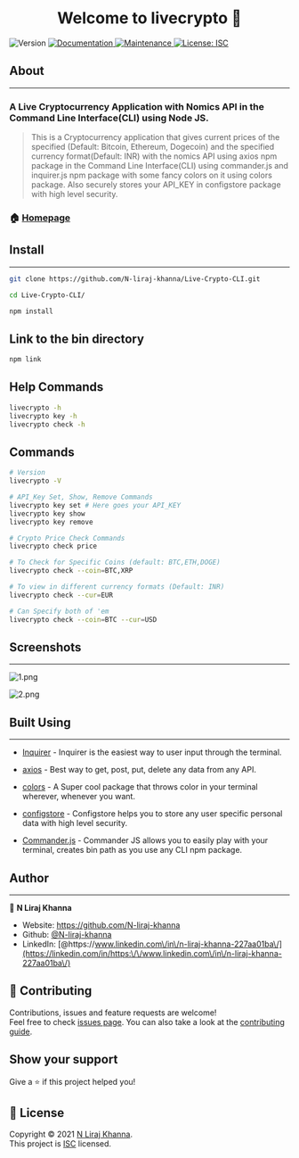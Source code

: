 <h1 align="center">Welcome to livecrypto 👋</h1>
<p>
  <img alt="Version" src="https://img.shields.io/badge/version-1.0.0-blue.svg?cacheSeconds=2592000" />
  <a href="https://github.com/N-liraj-khanna/Live-Crypto-CLI#readme" target="_blank">
    <img alt="Documentation" src="https://img.shields.io/badge/documentation-yes-brightgreen.svg" />
  </a>
  <a href="https://github.com/N-liraj-khanna/Live-Crypto-CLI/graphs/commit-activity" target="_blank">
    <img alt="Maintenance" src="https://img.shields.io/badge/Maintained%3F-yes-green.svg" />
  </a>
  <a href="https://github.com/N-liraj-khanna/Live-Crypto-CLI/blob/master/LICENSE" target="_blank">
    <img alt="License: ISC" src="https://img.shields.io/github/license/N-liraj-khanna/livecrypto" />
  </a>
</p>

## About
___

### A Live Cryptocurrency Application with Nomics API in the Command Line Interface(CLI) using Node JS.

> This is a Cryptocurrency application that gives current prices of the specified (Default: Bitcoin, Ethereum, Dogecoin) and the specified currency format(Default: INR) with the nomics API using axios npm package in the Command Line Interface(CLI) using commander.js and inquirer.js npm package with some fancy colors on it using colors package. Also securely stores your API_KEY in configstore package with high level security.

### 🏠 [Homepage](https://github.com/N-liraj-khanna/Live-Crypto-CLI#readme)

## Install
___

```sh
git clone https://github.com/N-liraj-khanna/Live-Crypto-CLI.git

cd Live-Crypto-CLI/

npm install
```

## Link to the bin directory

```sh
npm link
```

## Help Commands

```sh
livecrypto -h
livecrypto key -h
livecrypto check -h

```

## Commands

```sh
# Version
livecrypto -V

# API_Key Set, Show, Remove Commands
livecrypto key set # Here goes your API_KEY
livecrypto key show
livecrypto key remove

# Crypto Price Check Commands
livecrypto check price

# To Check for Specific Coins (default: BTC,ETH,DOGE)
livecrypto check --coin=BTC,XRP

# To view in different currency formats (Default: INR)
livecrypto check --cur=EUR

# Can Specify both of 'em
livecrypto check --coin=BTC --cur=USD

```
## Screenshots
____
![1.png]([http://url/to/img.png](https://github.com/N-liraj-khanna/Live-Crypto-CLI/tree/master/Screenshots/1.png))

![2.png]([http://url/to/img.png](https://github.com/N-liraj-khanna/Live-Crypto-CLI/tree/master/Screenshots/1.png))

## Built Using 
___


- [Inquirer](https://www.npmjs.com/package/inquirer) - Inquirer is the easiest way to user input through the terminal.
- [axios](https://www.npmjs.com/package/axios) - Best way to get, post, put, delete any data from any API.

- [colors](https://www.npmjs.com/package/colors) - A Super cool package that throws color in your terminal wherever, whenever you want.
- [configstore](https://www.npmjs.com/package/configstore) - Configstore helps you to store any user specific personal data with high level security.
- [Commander.js](https://www.npmjs.com/package/commander) - Commander JS allows you to easily play with your terminal, creates bin path as you use any CLI npm package.

## Author
___


👤 **N Liraj Khanna**

* Website: https://github.com/N-liraj-khanna
* Github: [@N-liraj-khanna](https://github.com/N-liraj-khanna)
* LinkedIn: [@https:\/\/www.linkedin.com\/in\/n-liraj-khanna-227aa01ba\/](https://linkedin.com/in/https:\/\/www.linkedin.com\/in\/n-liraj-khanna-227aa01ba\/)

## 🤝 Contributing

Contributions, issues and feature requests are welcome!<br />Feel free to check [issues page](https://github.com/N-liraj-khanna/Live-Crypto-CLI/issues). You can also take a look at the [contributing guide](https://github.com/N-liraj-khanna/Live-Crypto-CLI/blob/master/CONTRIBUTING.md).

## Show your support

Give a ⭐️ if this project helped you!

## 📝 License

Copyright © 2021 [N Liraj Khanna](https://github.com/N-liraj-khanna).<br />
This project is [ISC](https://github.com/N-liraj-khanna/Live-Crypto-CLI/blob/master/LICENSE) licensed.

